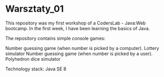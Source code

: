 # Warsztaty_01

This repository was my first workshop of a CodersLab - Java:Web bootcamp.
In the first week, I have been learning the basics of Java.

The repository contains simple console games:

Number guessing game (when number is picked by a computer).
Lottery simulator
Number guessing game (when number is picked by a user).
Polyhedron dice simulator

Technology stack:
Java SE 8
